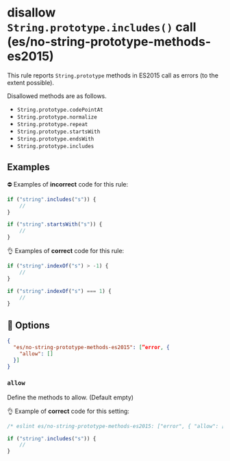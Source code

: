 # disallow `String.prototype.includes()` call (es/no-string-prototype-methods-es2015)

This rule reports `String.prototype` methods in ES2015 call as errors (to the extent possible).

Disallowed methods are as follows.

* `String.prototype.codePointAt`
* `String.prototype.normalize`
* `String.prototype.repeat`
* `String.prototype.startsWith`
* `String.prototype.endsWith`
* `String.prototype.includes`

## Examples

⛔ Examples of **incorrect** code for this rule:

```js
if ("string".includes("s")) {
    //
}

if ("string".startsWith("s")) {
    //
}
```

👌 Examples of **correct** code for this rule:

```js
if ("string".indexOf("s") > -1) {
    //
}

if ("string".indexOf("s") === 1) {
    //
}
```

## :wrench:  Options

```json
{
  "es/no-string-prototype-methods-es2015": [”error, {
    "allow": []
  }]
}
```

### `allow`

Define the methods to allow. (Default empty)

👌 Example of **correct** code for this setting:

```js
/* eslint es/no-string-prototype-methods-es2015: ["error", { "allow": ["includes"] }] */

if ("string".includes("s")) {
    //
}
```
